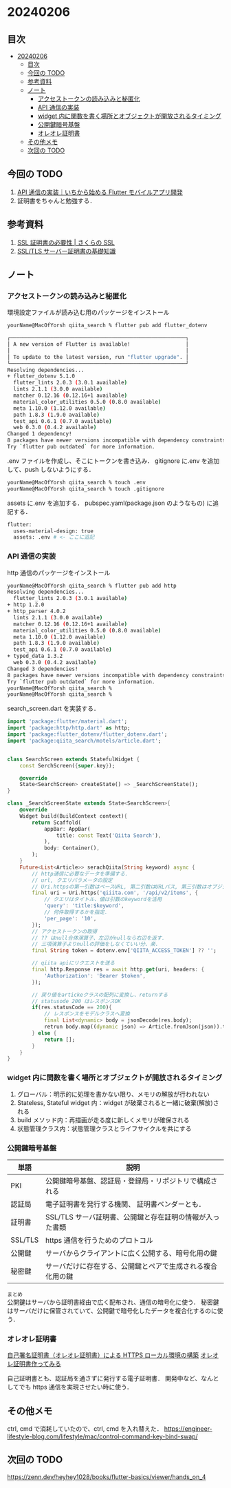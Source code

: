# 20240206

## 目次

- [20240206](#20240206)
  - [目次](#目次)
  - [今回の TODO](#今回の-todo)
  - [参考資料](#参考資料)
  - [ノート](#ノート)
    - [アクセストークンの読み込みと秘匿化](#アクセストークンの読み込みと秘匿化)
    - [API 通信の実装](#api-通信の実装)
    - [widget 内に関数を書く場所とオブジェクトが開放されるタイミング](#widget-内に関数を書く場所とオブジェクトが開放されるタイミング)
    - [公開鍵暗号基盤](#公開鍵暗号基盤)
    - [オレオレ証明書](#オレオレ証明書)
  - [その他メモ](#その他メモ)
  - [次回の TODO](#次回の-todo)

## 今回の TODO

1. [API 通信の実装｜いちから始める Flutter モバイルアプリ開発](https://zenn.dev/heyhey1028/books/flutter-basics/viewer/hands_on_3)
2. 証明書をちゃんと勉強する．

## 参考資料

1. [SSL 証明書の必要性 | さくらの SSL](https://ssl.sakura.ad.jp/column/necessity-of-ssl/)
2. [SSL/TLS サーバー証明書の基礎知識](https://www.cybertrust.co.jp/blog/ssl/knowledge/ssl-basics.html)

## ノート

### アクセストークンの読み込みと秘匿化

環境設定ファイルが読み込む用のパッケージをインストール

```bash
yourName@MacOfYorsh qiita_search % flutter pub add flutter_dotenv

┌─────────────────────────────────────────────────────────┐
│ A new version of Flutter is available!                  │
│                                                         │
│ To update to the latest version, run "flutter upgrade". │
└─────────────────────────────────────────────────────────┘
Resolving dependencies...
+ flutter_dotenv 5.1.0
  flutter_lints 2.0.3 (3.0.1 available)
  lints 2.1.1 (3.0.0 available)
  matcher 0.12.16 (0.12.16+1 available)
  material_color_utilities 0.5.0 (0.8.0 available)
  meta 1.10.0 (1.12.0 available)
  path 1.8.3 (1.9.0 available)
  test_api 0.6.1 (0.7.0 available)
  web 0.3.0 (0.4.2 available)
Changed 1 dependency!
8 packages have newer versions incompatible with dependency constraints.
Try `flutter pub outdated` for more information.
```

.env ファイルを作成し、そこにトークンを書き込み．
gitignore に.env を追加して、push しないようにする．

```bash
yourName@MacOfYorsh qiita_search % touch .env
yourName@MacOfYorsh qiita_search % touch .gitignore
```

assets に.env を追加する．
pubspec.yaml(package.json のようなもの) に追記する．

```bash
flutter:
  uses-material-design: true
  assets: .env # <- ここに追記
```

### API 通信の実装

http 通信のパッケージをインストール

```bash
yourName@MacOfYorsh qiita_search % flutter pub add http
Resolving dependencies...
  flutter_lints 2.0.3 (3.0.1 available)
+ http 1.2.0
+ http_parser 4.0.2
  lints 2.1.1 (3.0.0 available)
  matcher 0.12.16 (0.12.16+1 available)
  material_color_utilities 0.5.0 (0.8.0 available)
  meta 1.10.0 (1.12.0 available)
  path 1.8.3 (1.9.0 available)
  test_api 0.6.1 (0.7.0 available)
+ typed_data 1.3.2
  web 0.3.0 (0.4.2 available)
Changed 3 dependencies!
8 packages have newer versions incompatible with dependency constraints.
Try `flutter pub outdated` for more information.
yourName@MacOfYorsh qiita_search %
yourName@MacOfYorsh qiita_search %
```

search_screen.dart を実装する．

```dart
import 'package:flutter/material.dart';
import 'package:http/http.dart' as http;
import 'package:flutter_dotenv/flutter_dotenv.dart';
import 'package:qiita_search/motels/article.dart';


class SearchScreen extends StatefulWidget {
    const SerchScreen({super.key});

    @override
    State<SearchScreen> createState() => _SearchScreenState();
}

class _SearchScreenState extends State<SearchScreen>{
    @override
    Widget build(BuildContext context){
        return Scaffold(
            appBar: AppBar(
                title: const Text('Qiita Search'),
            ),
            body: Container(),
        );
    }
    Future<List<Article>> serachQiita(String keyword) async {
        // http通信に必要なデータを準備する．
        // url, クエリパラメータの設定
        // Uri.httpsの第一引数はベースURL, 第二引数はURLパス, 第三引数はオブジェクト
        final uri = Uri.https('qiiita.com', '/api/v2/items', {
            // クエリはタイトル、値は引数のkeywordを活用
            'query': 'title:$keyword',
            // 何件取得するかを指定．
            'per_page': '10',
        });
        // アクセストークンの取得
        // ?? はnull合体演算子、左辺がnullなら右辺を返す．
        // 三項演算子よりnullの評価をしなくていい分、楽．
        final String token = dotenv.env['QIITA_ACCESS_TOKEN'] ?? '';

        // qiita apiにリクエストを送る
        final http.Response res = await http.get(uri, headers: {
            'Authorization': 'Bearer $token',
        });

        // 戻り値をartickeクラスの配列に変換し、returnする
        // statusode 200 はレスポンスOK
        if(res.statusCode == 200){
            // レスポンスをモデルクラスへ変換
            final List<dynamic> body = jsonDecode(res.body);
            retrun body.map((dynamic json) => Article.fromJson(json)).toList();
        } else {
            return [];
        }
    }
}
```

### widget 内に関数を書く場所とオブジェクトが開放されるタイミング

1. グローバル：明示的に処理を書かない限り、メモリの解放が行われない
2. Stateless, Stateful widget 内：widget が破棄されると一緒に破棄(解放)される
3. build メソッド内：再描画が走る度に新しくメモリが確保される
4. 状態管理クラス内：状態管理クラスとライフサイクルを共にする

### 公開鍵暗号基盤

| 単語    | 説明                                                       |
| ------- | ---------------------------------------------------------- |
| PKI     | 公開鍵暗号基盤、認証局・登録局・リポジトリで構成される     |
| 認証局  | 電子証明書を発行する機関、 証明書ベンダーとも．            |
| 証明書  | SSL/TLS サーバ証明書、公開鍵と存在証明の情報が入った書類   |
| SSL/TLS | https 通信を行うためのプロトコル                           |
| 公開鍵  | サーバからクライアントに広く公開する、暗号化用の鍵         |
| 秘密鍵  | サーバだけに存在する、公開鍵とペアで生成される複合化用の鍵 |

`まとめ`  
公開鍵はサーバから証明書経由で広く配布され、通信の暗号化に使う．
秘密鍵はサーバだけに保管されていて、公開鍵で暗号化したデータを複合化するのに使う．

### オレオレ証明書

[自己署名証明書（オレオレ証明書）による HTTPS ローカル環境の構築](https://qiita.com/taitai22_1/items/019845da881733d522c2)
[オレオレ証明書作ってみる](https://qiita.com/miyuki_samitani/items/b19aa5ac3b3c6e312bd5)

自己証明書とも、認証局を通さずに発行する電子証明書．
開発中など、なんとしてでも https 通信を実現させたい時に使う．

## その他メモ

ctrl, cmd で消耗していたので、ctrl, cmd を入れ替えた．
https://engineer-lifestyle-blog.com/lifestyle/mac/control-command-key-bind-swap/

## 次回の TODO

https://zenn.dev/heyhey1028/books/flutter-basics/viewer/hands_on_4
